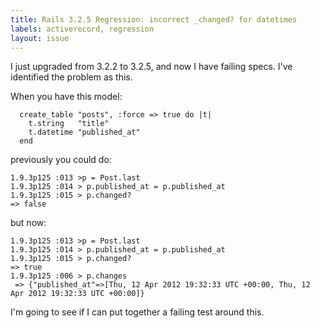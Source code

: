 ```yaml
---
title: Rails 3.2.5 Regression: incorrect _changed? for datetimes
labels: activerecord, regression
layout: issue
---
```


I just upgraded from 3.2.2 to 3.2.5, and now I have failing specs. I've identified the problem as this. 

When you have this model: 

``` rails
  create_table "posts", :force => true do |t|
    t.string   "title"
    t.datetime "published_at"
  end
```

previously you could do: 

```
1.9.3p125 :013 >p = Post.last
1.9.3p125 :014 > p.published_at = p.published_at
1.9.3p125 :015 > p.changed?
=> false 
```

but now: 

```
1.9.3p125 :013 >p = Post.last
1.9.3p125 :014 > p.published_at = p.published_at
1.9.3p125 :015 > p.changed?
=> true 
1.9.3p125 :006 > p.changes
 => {"published_at"=>[Thu, 12 Apr 2012 19:32:33 UTC +00:00, Thu, 12 Apr 2012 19:32:33 UTC +00:00]} 
```

I'm going to see if I can put together a failing test around this. 

